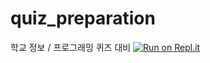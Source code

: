 # quiz_preparation
학교 정보 / 프로그래밍 퀴즈 대비
[![Run on Repl.it](https://repl.it/badge/github/TheYunseokSong/quiz_preparation)](https://repl.it/github/TheYunseokSong/quiz_preparation)
